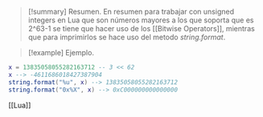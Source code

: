 >[!summary] Resumen.
>En resumen para trabajar con unsigned integers en Lua que son números mayores a los que soporta que es 2^63-1 se tiene que hacer uso de los [[Bitwise Operators]], mientras que para imprimirlos se hace uso del metodo _string.format_.

>[!example] Ejemplo.
```Lua
x = 13835058055282163712 -- 3 << 62
x --> -4611686018427387904
string.format("%u", x) --> 13835058055282163712
string.format("0x%X", x) --> 0xC000000000000000
```

[[Lua]]